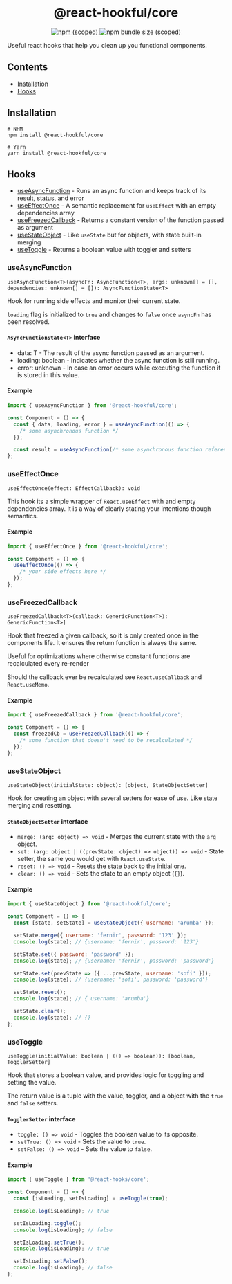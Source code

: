 # <h1 align="center">@react-hookful/core</h1>

<p align="center">
  <a href="https://www.npmjs.com/package/@react-hookful/core">
    <img alt="npm (scoped)" src="https://img.shields.io/npm/v/@react-hookful/core?style=plastic">
  </a>

  <img alt="npm bundle size (scoped)" src="https://img.shields.io/bundlephobia/minzip/@react-hookful/core?style=plastic">
</p>

Useful react hooks that help you clean up you functional components.

## Contents

- [Installation](#installation)
- [Hooks](#hooks)

## Installation

```shell
# NPM
npm install @react-hookful/core

# Yarn
yarn install @react-hookful/core
```

## Hooks

- [useAsyncFunction](#useasyncfunction) - Runs an async function and keeps track of its result, status, and error
- [useEffectOnce](#useeffectonce) - A semantic replacement for `useEffect` with
  an empty dependencies array
- [useFreezedCallback](#usefreezedcallback) - Returns a constant version of the function passed as argument
- [useStateObject](#usestateobject) - Like `useState` but for objects, with state built-in merging
- [useToggle](#usetoggle) - Returns a boolean value with toggler and setters

### useAsyncFunction

```tsx
useAsyncFunction<T>(asyncFn: AsyncFunction<T>, args: unknown[] = [], dependencies: unknown[] = []): AsyncFunctionState<T>
```

Hook for running side effects and monitor their current state.

`loading` flag is initialized to `true` and changes to `false` once `asyncFn` has been resolved.

#### `AsyncFunctionState<T>` interface

- data: T - The result of the async function passed as an argument.
- loading: boolean - Indicates whether the async function is still running.
- error: unknown - In case an error occurs while executing the function it is stored in this value.

#### Example

```jsx
import { useAsyncFunction } from '@react-hookful/core';

const Component = () => {
  const { data, loading, error } = useAsyncFunction(() => {
    /* some asynchronous function */
  });

  const result = useAsyncFunction(/* some asynchronous function reference */);
};
```

### useEffectOnce

```tsx
useEffectOnce(effect: EffectCallback): void
```

This hook its a simple wrapper of `React.useEffect` with and empty dependencies array.
It is a way of clearly stating your intentions though semantics.

#### Example

```jsx
import { useEffectOnce } from '@react-hookful/core';

const Component = () => {
  useEffectOnce(() => {
    /* your side effects here */
  });
};
```

### useFreezedCallback

```tsx
useFreezedCallback<T>(callback: GenericFunction<T>): GenericFunction<T>]
```

Hook that freezed a given callback, so it is only created once in the components life.
It ensures the return function is always the same.

Useful for optimizations where otherwise constant functions are recalculated every re-render

Should the callback ever be recalculated see `React.useCallback` and `React.useMemo`.

#### Example

```jsx
import { useFreezedCallback } from '@react-hookful/core';

const Component = () => {
  const freezedCb = useFreezedCallback(() => {
    /* some function that doesn't need to be recalculated */
  });
};
```

### useStateObject

```tsx
useStateObject(initialState: object): [object, StateObjectSetter]
```

Hook for creating an object with several setters for ease of use. Like state merging and resetting.

#### `StateObjectSetter` interface

- `merge: (arg: object) => void` - Merges the current state with the `arg` object.
- `set: (arg: object | ((prevState: object) => object)) => void` - State setter, the same you would get with `React.useState`.
- `reset: () => void` - Resets the state back to the initial one.
- `clear: () => void` - Sets the state to an empty object (`{}`).

#### Example

```jsx
import { useStateObject } from '@react-hookful/core';

const Component = () => {
  const [state, setState] = useStateObject({ username: 'arumba' });

  setState.merge({ username: 'fernir', password: '123' });
  console.log(state); // {username: 'fernir', password: '123'}

  setState.set({ password: 'password' });
  console.log(state); // {username: 'fernir', password: 'password'}

  setState.set(prevState => ({ ...prevState, username: 'sofi' }));
  console.log(state); // {username: 'sofi', password: 'password'}

  setState.reset();
  console.log(state); // { username: 'arumba'}

  setState.clear();
  console.log(state); // {}
};
```

### useToggle

```tsx
useToggle(initialValue: boolean | (() => boolean)): [boolean, TogglerSetter]
```

Hook that stores a boolean value, and provides logic for toggling and setting the value.

The return value is a tuple with the value, toggler, and a object with the `true` and `false` setters.

#### `TogglerSetter` interface

- `toggle: () => void` - Toggles the boolean value to its opposite.
- `setTrue: () => void` - Sets the value to `true`.
- `setFalse: () => void` - Sets the value to `false`.

#### Example

```jsx
import { useToggle } from '@react-hooks/core';

const Component = () => {
  const [isLoading, setIsLoading] = useToggle(true);

  console.log(isLoading); // true

  setIsLoading.toggle();
  console.log(isLoading); // false

  setIsLoading.setTrue();
  console.log(isLoading); // true

  setIsLoading.setFalse();
  console.log(isLoading); // false
};
```
